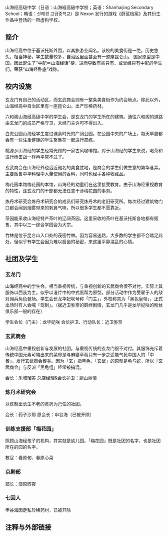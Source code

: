 山海经高级中学（日语：山海経高級中学校；英语：Shanhaijing Secondary School；韩语：산해경 고급중학교）是 Nexon 发行的游戏《蔚蓝档案》及其衍生作品中登场的一所虚构学校。

## 简介
山海经高中位于基沃托斯外围，以其旅游业闻名。该校的美食街是一绝。历史悠久，相当神秘，学生数量较多，自治区里面甚至有一整座昆仑山。
国家原型是中国。因此诞生了“中配＝山海经话”梗，进而导致有些只有、或曾经只有中配的学生们，荣获“山海经卧底”戏称。

## 校内设施

		
		
玄龙门有自己的活动区，而玄武商会则有一整条美食街作为约会地点。除此以外，山海经高中自治区里有一座昆仑山，出产珍稀药材。

六和阁山海经高级中学的学生会，是玄龙门的学生所在的建筑。通往六和阁的道路由玄龙门的成员严格守卫，未经门主许可不得出入。

白虎公园山海经学生度过课余时光的广阔公园。在公园中央的广场上，每天早晨都会有一些注重健康的学生聚集在一起进行晨练。

桃源乡山海经的学生经常光顾的一家古风咖啡馆。对于山海经的学生来说，喝茶和进行枪击战一样再平常不过了。

玄武商会在山海经外也远近驰名的美食胜地，是商会的学生们做生意的繁华巷弄。主要贩售中华料理中大量使用的香料，同时也经手各种收藏品。

梅花园本馆梅花园的本馆，山海经的幼童们在这里接受教育。由于山海经重视教育的特性，连玄龙门的干部都无法任意干涉梅花园的事务。

炼丹术研究会炼丹术研究会的成员们研究炼丹术的老旧研究所。每次经过建筑物门口都会闻到烟雾带来的刺鼻气味，所以很多学生都不愿靠近。

茶园能采收山海经特产茶叶的辽阔茶园。这里采收的茶叶在基沃托斯各地都有贩售，其中以三一综合学园会为大宗。

竹林是位于昆仑山入口处的茂密竹林。因为容易迷路，大多数的学生都不会踏足此处，但似乎有学生会因为难以启齿的秘密，来这里平静混乱的心情。

## 社团及学生

### 玄龙门
山海经高中的学生会。相当重视传统，与重视创新的玄武商会很不对付。实际上其服饰以西装为主，似乎以港片中的中式黑帮为原型。部分活动中作为受雇于人的敌对佣兵角色登场。学生会长龙华妃咲号称「门主」，外校称其为「黑色皇帝」，正式出场时有人会喊「驾到」。（据近卫弥奈的羁绊剧情，玄龙门几乎是龙华妃咲的粉丝俱乐部一般的存在）

学生会长（门主）：龙华妃咲
会长护卫、行动队长：近卫弥奈

### 玄武商会
山海经高中重视创新与发展的社团。与重视传统的玄龙门很不对付。其服饰充斥着传统中国元素可端出来的菜却是与麻婆草莓只有一步之遥能气死中国人的「中餐」。发行玄武商会餐券。因为「玄」指黑色，「玄武」的原型是龟与蛇，所以「玄武商会」与反派「黑龟组」经常被搞混。

会长：朱城瑠美
总店经理&会长护卫：鹿山丽情

### 炼丹术研究会
以炼制出长生不老的灵药为己任的社团。

会长：药子沙耶
原会长：申谷海（已被开除）

### 训练支援部「梅花园」
照顾山海经孩子的机构，其实就是幼儿园。「梅花园」既是社团的名字，也是社团所在的园的名字。

教官：春原旬、春原心菜

### 京剧部
部长：漆原辉夜

### 七囚人
申谷海因走私珍稀药材，已被开除

## 注释与外部链接